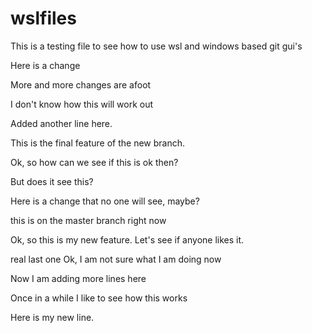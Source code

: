 # wslfiles

This is a testing file to see how to use wsl and windows based git gui's

Here is a change

More and more changes are afoot

I don't know how this will work out

Added another line here.

This is the final feature of the new branch.

Ok, so how can we see if this is ok then?

But does it see this?

Here is a change that no one will see, maybe?

this is on the master branch right now

Ok, so this is my new feature. Let's see if anyone likes it.

real last one
Ok, I am not sure what I am doing now

Now I am adding more lines here

Once in a while I like to see how this works

Here is my new line.
